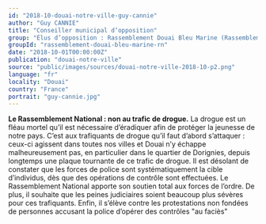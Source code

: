 ```yaml
---
id: "2018-10-douai-notre-ville-guy-cannie"
author: "Guy CANNIE"
title: "Conseiller municipal d’opposition"
group: "Élus d’opposition : Rassemblement Douai Bleu Marine (Rassemblement National)"
groupId: "rassemblement-douai-bleu-marine-rn"
date: "2018-10-01T00:00:00Z"
publication: "douai-notre-ville"
source: "public/images/sources/douai-notre-ville-2018-10-p2.png"
language: "fr"
locality: "Douai"
country: "France"
portrait: "guy-cannie.jpg"
---
```


**Le Rassemblement National : non au trafic de drogue.**
La drogue est un fléau mortel qu’il est nécessaire d’éradiquer afin de protéger la jeunesse de notre pays. C’est aux trafiquants de drogue qu’il faut d’abord s’attaquer : ceux-ci  agissent dans toutes nos villes et Douai n’y échappe malheureusement pas, en particulier dans le quartier de Dorignies, depuis longtemps une plaque tournante de ce trafic de drogue.
Il est désolant de constater que les forces de police sont systématiquement la cible d’individus, dès que des opérations de contrôle sont effectuées.
Le Rassemblement National apporte  son soutien total aux forces de l’ordre. De plus, il souhaite que les peines judiciaires soient beaucoup plus sévères pour ces trafiquants. Enfin, il s’élève contre les protestations non fondées de personnes accusant la police d’opérer des contrôles "au faciès"
